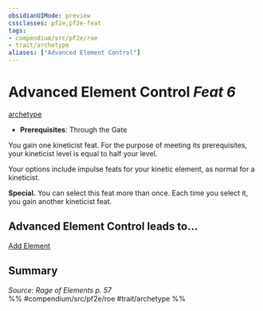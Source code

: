 ```yaml
---
obsidianUIMode: preview
cssclasses: pf2e,pf2e-feat
tags:
- compendium/src/pf2e/roe
- trait/archetype
aliases: ["Advanced Element Control"]
---
```

# Advanced Element Control  *Feat 6*  
[archetype](rules/traits/archetype.md "Archetype Feat Trait")  

- **Prerequisites**: Through the Gate

You gain one kineticist feat. For the purpose of meeting its prerequisites, your kineticist level is equal to half your level.

Your options include impulse feats for your kinetic element, as normal for a kineticist.

**Special.** You can select this feat more than once. Each time you select it, you gain another kineticist feat.

## Advanced Element Control leads to...

[Add Element](compendium/feats/add-element-roe.md)

## Summary

*Source: Rage of Elements p. 57*  
%% #compendium/src/pf2e/roe #trait/archetype %%